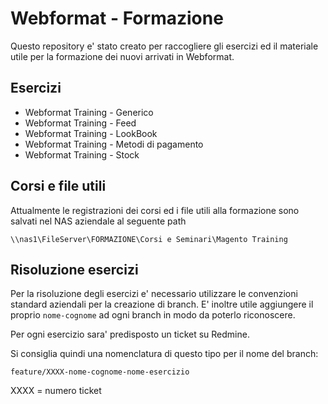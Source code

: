 # Webformat - Formazione

Questo repository e' stato creato per raccogliere gli esercizi ed il materiale
utile per la formazione dei nuovi arrivati in Webformat.

## Esercizi

- Webformat Training - Generico
- Webformat Training - Feed
- Webformat Training - LookBook
- Webformat Training - Metodi di pagamento
- Webformat Training - Stock

## Corsi e file utili

Attualmente le registrazioni dei corsi ed i file utili alla formazione sono
salvati nel NAS aziendale al seguente path

```
\\nas1\FileServer\FORMAZIONE\Corsi e Seminari\Magento Training
```

## Risoluzione esercizi

Per la risoluzione degli esercizi e' necessario utilizzare le convenzioni
standard aziendali per la creazione di branch. E' inoltre utile aggiungere il
proprio `nome-cognome` ad ogni branch in modo da poterlo riconoscere.

Per ogni esercizio sara' predisposto un ticket su Redmine.

Si consiglia quindi una nomenclatura di questo tipo per il nome del branch:

```
feature/XXXX-nome-cognome-nome-esercizio
```

XXXX = numero ticket
